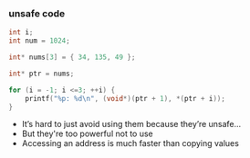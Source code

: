 ### unsafe code
```c
int i;
int num = 1024;

int* nums[3] = { 34, 135, 49 };

int* ptr = nums;

for (i = -1; i <=3; ++i) {
    printf("%p: %d\n", (void*)(ptr + 1), *(ptr + i));
}
```
- It’s hard to just avoid using them because they’re unsafe...
- But they're too powerful not to use
- Accessing an address is much faster than copying values